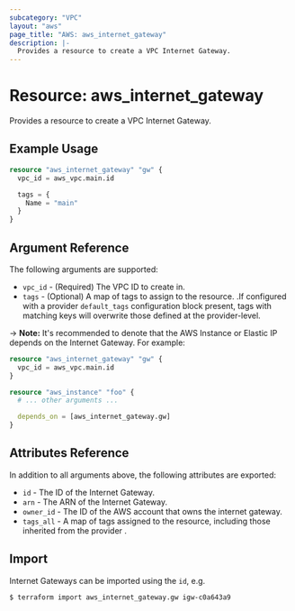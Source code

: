 ```yaml
---
subcategory: "VPC"
layout: "aws"
page_title: "AWS: aws_internet_gateway"
description: |-
  Provides a resource to create a VPC Internet Gateway.
---
```


# Resource: aws_internet_gateway

Provides a resource to create a VPC Internet Gateway.

## Example Usage

```terraform
resource "aws_internet_gateway" "gw" {
  vpc_id = aws_vpc.main.id

  tags = {
    Name = "main"
  }
}
```

## Argument Reference

The following arguments are supported:

* `vpc_id` - (Required) The VPC ID to create in.
* `tags` - (Optional) A map of tags to assign to the resource. .If configured with a provider `default_tags` configuration block present, tags with matching keys will overwrite those defined at the provider-level.

-> **Note:** It's recommended to denote that the AWS Instance or Elastic IP depends on the Internet Gateway. For example:

```terraform
resource "aws_internet_gateway" "gw" {
  vpc_id = aws_vpc.main.id
}

resource "aws_instance" "foo" {
  # ... other arguments ...

  depends_on = [aws_internet_gateway.gw]
}
```

## Attributes Reference

In addition to all arguments above, the following attributes are exported:

* `id` - The ID of the Internet Gateway.
* `arn` - The ARN of the Internet Gateway.
* `owner_id` - The ID of the AWS account that owns the internet gateway.
* `tags_all` - A map of tags assigned to the resource, including those inherited from the provider .

## Import

Internet Gateways can be imported using the `id`, e.g.

```
$ terraform import aws_internet_gateway.gw igw-c0a643a9
```
